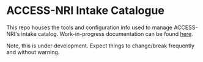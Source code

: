 # ACCESS-NRI Intake Catalogue

This repo houses the tools and configuration info used to manage ACCESS-NRI's intake catalog. Work-in-progress documentation can be found [here](https://access-nri-intake-catalog.readthedocs.io/en/latest/).

Note, this is under development. Expect things to change/break frequently and without warning.
